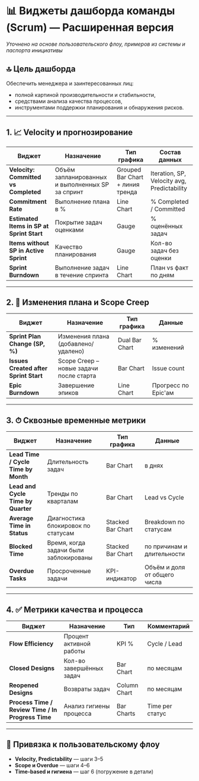 
# 📊 Виджеты дашборда команды (Scrum) — Расширенная версия
_Уточнено на основе пользовательского флоу, примеров из системы и паспорта инициативы_

## 🔝 Цель дашборда
Обеспечить менеджера и заинтересованных лиц:
- полной картиной производительности и стабильности,
- средствами анализа качества процессов,
- инструментами поддержки планирования и обнаружения рисков.

---

## 1. 📈 Velocity и прогнозирование

| Виджет | Назначение | Тип графика | Состав данных |
|--------|------------|-------------|----------------|
| **Velocity: Committed vs Completed** | Объём запланированных и выполненных SP за спринт | Grouped Bar Chart + линия тренда | Iteration, SP, Velocity avg, Predictability |
| **Commitment Rate** | Выполнение плана в % | Line Chart | % Completed / Committed |
| **Estimated Items in SP at Sprint Start** | Покрытие задач оценками | Gauge | % оценённых задач |
| **Items without SP in Active Sprint** | Качество планирования | Gauge | Кол-во задач без оценки |
| **Sprint Burndown** | Выполнение задач в течение спринта | Line Chart | План vs факт по дням |

---

## 2. 🔄 Изменения плана и Scope Creep

| Виджет | Назначение | Тип графика | Данные |
|--------|------------|-------------|--------|
| **Sprint Plan Change (SP, %)** | Изменения плана (добавлено/удалено) | Dual Bar Chart | % изменений |
| **Issues Created after Sprint Start** | Scope Creep – новые задачи после старта | Bar Chart | Issue count |
| **Epic Burndown** | Завершение эпиков | Line Chart | Прогресс по Epic'ам |

---

## 3. ⏱ Сквозные временные метрики

| Виджет | Назначение | Тип графика | Данные |
|--------|------------|-------------|--------|
| **Lead Time / Cycle Time by Month** | Длительность задач | Bar Chart | в днях |
| **Lead and Cycle Time by Quarter** | Тренды по кварталам | Bar Chart | Lead vs Cycle |
| **Average Time in Status** | Диагностика блокировок по статусам | Stacked Bar Chart | Breakdown по статусам |
| **Blocked Time** | Время, когда задачи были заблокированы | Stacked Bar Chart | по причинам и длительности |
| **Overdue Tasks** | Просроченные задачи | KPI-индикатор | Объём и доля от общего числа |

---

## 4. ✅ Метрики качества и процесса

| Виджет | Назначение | Тип | Комментарий |
|--------|------------|------|--------------|
| **Flow Efficiency** | Процент активной работы | KPI % | Cycle / Lead |
| **Closed Designs** | Кол-во завершённых задач | Bar Chart | по месяцам |
| **Reopened Designs** | Возвраты задач | Column Chart | по месяцам |
| **Process Time / Review Time / In Progress Time** | Анализ гигиены процесса | Bar Charts | Time per статус |

---

## 📌 Привязка к пользовательскому флоу

- **Velocity, Predictability** — шаги 3–5
- **Scope и Overdue** — шаги 4–6
- **Time-based и гигиена** — шаг 6 (погружение в детали)
